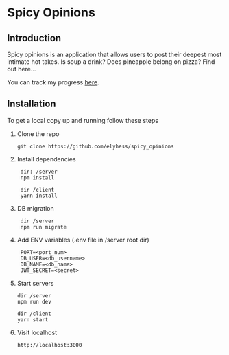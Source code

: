# Spicy Opinions

## Introduction

Spicy opinions is an application that allows users to post their deepest most intimate hot takes. Is soup a drink? Does pineapple belong on pizza? Find out here...

You can track my progress [here](https://github.com/elyhess/spicy_opinions/projects/1).

## Installation

To get a local copy up and running follow these steps

1. Clone the repo
   ```
   git clone https://github.com/elyhess/spicy_opinions
   ```
2. Install dependencies
   ```
    dir: /server
    npm install
   
    dir /client
    yarn install    
   ```
3. DB migration
   ```
    dir /server
    npm run migrate
   ```
4. Add ENV variables (.env file in /server root dir)
   ```
    PORT=<port_num>
    DB_USER=<db_username>
    DB_NAME=<db_name>
    JWT_SECRET=<secret>
   ```
5. Start servers
   ```
   dir /server
   npm run dev
   
   dir /client
   yarn start 
   ```
6. Visit localhost
   ```
   http://localhost:3000
   ```